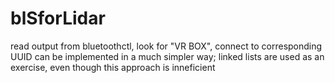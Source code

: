 # blSforLidar
read output from bluetoothctl, look for "VR BOX", connect to corresponding UUID
can be implemented in a much simpler way;
linked lists are used as an exercise, even though this approach is inneficient
